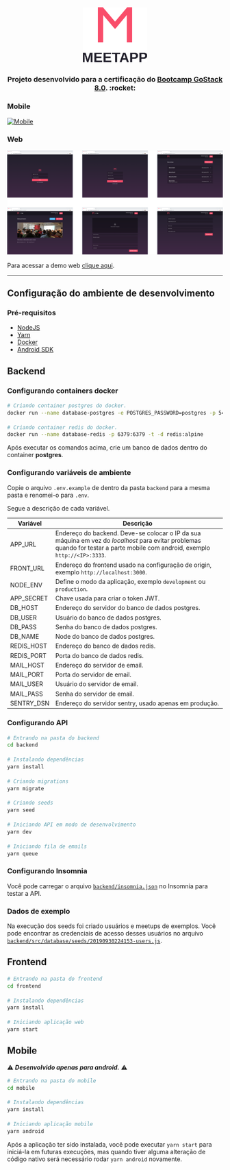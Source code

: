 <h1 align="center">
    <img alt="Meetapp" src=".github/logo.svg" width="150px" />
</h1>

<h3 align="center">
    Projeto desenvolvido para a certificação do <a href="https://rocketseat.com.br/bootcamp">Bootcamp GoStack 8.0</a>. :rocket:
</h3>

### Mobile

[![Mobile](.github/screenshots/mobile/all.svg)](.github/screenshots/mobile 'Mobile screenshots')

### Web

[![Web](.github/screenshots/web/all.svg)](.github/screenshots/web 'Web screenshots')

Para acessar a demo web <a href="https://www.meetapp-bootcamp.tk" target="_blank">clique aqui</a>.

---

## Configuração do ambiente de desenvolvimento

### Pré-requisitos

-   [NodeJS](https://nodejs.org)
-   [Yarn](https://yarnpkg.com)
-   [Docker](https://www.docker.com/docker-community)
-   [Android SDK](https://developer.android.com/studio)

## Backend

### Configurando containers docker

```bash
# Criando container postgres do docker.
docker run --name database-postgres -e POSTGRES_PASSWORD=postgres -p 5432:5432 -d postgres

# Criando container redis do docker.
docker run --name database-redis -p 6379:6379 -t -d redis:alpine

```

Após executar os comandos acima, crie um banco de dados dentro do container **postgres**.

### Configurando variáveis de ambiente

Copie o arquivo `.env.example` de dentro da pasta `backend` para a mesma pasta e renomei-o para `.env`.

Segue a descrição de cada variável.

| Variável   | Descrição                                                                                                                                                                      |
| ---------- | ------------------------------------------------------------------------------------------------------------------------------------------------------------------------------ |
| APP_URL    | Endereço do backend. Deve-se colocar o IP da sua máquina em vez do _localhost_ para evitar problemas quando for testar a parte mobile com android, exemplo `http://<IP>:3333`. |
| FRONT_URL  | Endereço do frontend usado na configuração de origin, exemplo `http://localhost:3000`.                                                                                         |
| NODE_ENV   | Define o modo da aplicação, exemplo `development` ou `production`.                                                                                                             |
| APP_SECRET | Chave usada para criar o token JWT.                                                                                                                                            |
| DB_HOST    | Endereço do servidor do banco de dados postgres.                                                                                                                               |
| DB_USER    | Usuário do banco de dados postgres.                                                                                                                                            |
| DB_PASS    | Senha do banco de dados postgres.                                                                                                                                              |
| DB_NAME    | Node do banco de dados postgres.                                                                                                                                               |
| REDIS_HOST | Endereço do banco de dados redis.                                                                                                                                              |
| REDIS_PORT | Porta do banco de dados redis.                                                                                                                                                 |
| MAIL_HOST  | Endereço do servidor de email.                                                                                                                                                 |
| MAIL_PORT  | Porta do servidor de email.                                                                                                                                                    |
| MAIL_USER  | Usuário do servidor de email.                                                                                                                                                  |
| MAIL_PASS  | Senha do servidor de email.                                                                                                                                                    |
| SENTRY_DSN | Endereço do servidor sentry, usado apenas em produção.                                                                                                                         |

### Configurando API

```bash
# Entrando na pasta do backend
cd backend

# Instalando dependências
yarn install

# Criando migrations
yarn migrate

# Criando seeds
yarn seed

# Iniciando API em modo de desenvolvimento
yarn dev

# Iniciando fila de emails
yarn queue
```

### Configurando Insomnia

Você pode carregar o arquivo [`backend/insomnia.json`](backend/insomnia.json) no Insomnia para testar a API.

### Dados de exemplo

Na execução dos seeds foi criado usuários e meetups de exemplos. Você pode encontrar as credenciais de acesso desses usuários no arquivo [`backend/src/database/seeds/20190930224153-users.js`](backend/src/database/seeds/20190930224153-users.js).

## Frontend

```bash
# Entrando na pasta do frontend
cd frontend

# Instalando dependências
yarn install

# Iniciando aplicação web
yarn start
```

## Mobile

:warning: **_Desenvolvido apenas para android._** :warning:

```bash
# Entrando na pasta do mobile
cd mobile

# Instalando dependências
yarn install

# Iniciando aplicação mobile
yarn android
```

Após a aplicação ter sido instalada, você pode executar `yarn start` para iniciá-la em futuras execuções, mas quando tiver alguma alteração de código nativo será necessário rodar `yarn android` novamente.
